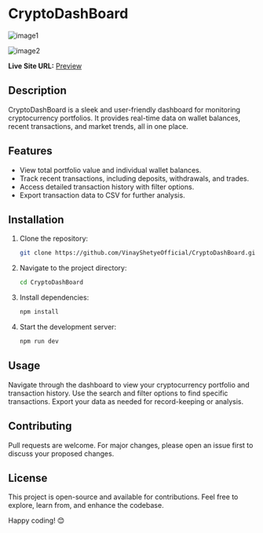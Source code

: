  # CryptoDashBoard
![image1](https://github.com/user-attachments/assets/8e481d35-bfd3-4535-b713-5aeb446678f4)               
                        
![image2](https://github.com/user-attachments/assets/2d6a9ed3-03cd-48a5-9aff-99d3f871a88d)            
    
   
**Live Site URL:** [Preview](https://66a851dfc3a7bcc679e5f76c--super-lollipop-0c695b.netlify.app/)   

## Description    
CryptoDashBoard is a sleek and user-friendly dashboard for monitoring cryptocurrency portfolios. It provides real-time data on wallet balances, recent transactions, and market trends, all in one place.

## Features
- View total portfolio value and individual wallet balances.
- Track recent transactions, including deposits, withdrawals, and trades.
- Access detailed transaction history with filter options.
- Export transaction data to CSV for further analysis.

## Installation
1. Clone the repository:
    ```bash
    git clone https://github.com/VinayShetyeOfficial/CryptoDashBoard.git
    ```
2. Navigate to the project directory:
    ```bash
    cd CryptoDashBoard
    ```
3. Install dependencies:
    ```bash
    npm install
    ```
4. Start the development server:
    ```bash
    npm run dev
    ```

## Usage
Navigate through the dashboard to view your cryptocurrency portfolio and transaction history. Use the search and filter options to find specific transactions. Export your data as needed for record-keeping or analysis.

## Contributing
Pull requests are welcome. For major changes, please open an issue first to discuss your proposed changes.

## License
This project is open-source and available for contributions. Feel free to explore, learn from, and enhance the codebase.

Happy coding! 😊

